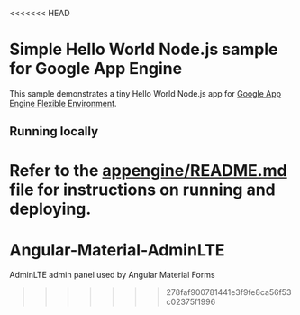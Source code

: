<<<<<<< HEAD
# Simple Hello World Node.js sample for Google App Engine

This sample demonstrates a tiny Hello World Node.js app for [Google App Engine Flexible Environment](https://cloud.google.com/appengine).

## Running locally

Refer to the [appengine/README.md](../README.md) file for instructions on
running and deploying.
=======
# Angular-Material-AdminLTE
AdminLTE admin panel used by Angular Material Forms
>>>>>>> 278faf900781441e3f9fe8ca56f53c02375f1996
